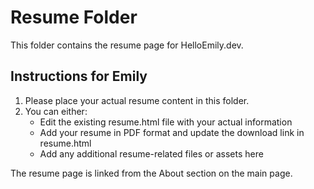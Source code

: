 # Resume Folder

This folder contains the resume page for HelloEmily.dev.

## Instructions for Emily

1. Please place your actual resume content in this folder.
2. You can either:
   - Edit the existing resume.html file with your actual information
   - Add your resume in PDF format and update the download link in resume.html
   - Add any additional resume-related files or assets here

The resume page is linked from the About section on the main page.